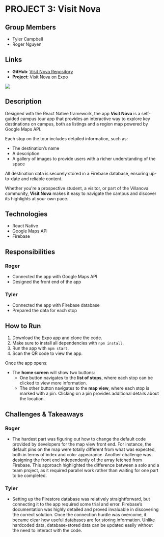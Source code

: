 # PROJECT 3: Visit Nova

## Group Members
- Tyler Campbell
- Roger Nguyen

## Links
- **GitHub**: [Visit Nova Repository](https://github.com/hiepnguyenduc2005/visit-nova)
- **Project**: [Visit Nova on Expo](https://expo.dev/accounts/visit-nova/projects/visit-nova)

![](./recording.gif)

## Description
Designed with the React Native framework, the app **Visit Nova** is a self-guided campus tour app that provides an interactive way to explore key destinations on campus, both as listings and a region map powered by Google Maps API. 

Each stop on the tour includes detailed information, such as:
- The destination’s name
- A description
- A gallery of images to provide users with a richer understanding of the space

All destination data is securely stored in a Firebase database, ensuring up-to-date and reliable content.

Whether you're a prospective student, a visitor, or part of the Villanova community, **Visit Nova** makes it easy to navigate the campus and discover its highlights at your own pace.

## Technologies
- React Native
- Google Maps API
- Firebase

## Responsibilities
### Roger
- Connected the app with Google Maps API
- Designed the front end of the app

### Tyler
- Connected the app with Firebase database
- Prepared the data for each stop

## How to Run
1. Download the Expo app and clone the code.
2. Make sure to install all dependencies with `npm install`.
3. Run the app with `npm start`.
4. Scan the QR code to view the app. 

Once the app opens:
- The **home screen** will show two buttons:
  - One button navigates to the **list of stops**, where each stop can be clicked to view more information.
  - The other button navigates to the **map view**, where each stop is marked with a pin. Clicking on a pin provides additional details about the location.

## Challenges & Takeaways
### Roger
- The hardest part was figuring out how to change the default code provided by developers for the map view front end.  For instance, the default pins on the map were totally different from what was expected, both in terms of index and color appearance. Another challenge was designing the front end independently of the array fetched from Firebase. This approach highlighted the difference between a solo and a team project, as it required parallel work rather than waiting for one part to be completed.

### Tyler
- Setting up the Firestore database was relatively straightforward, but connecting it to the app required some trial and error. Firebase’s documentation was highly detailed and proved invaluable in discovering the correct solution. Once the connection hurdle was overcome, it became clear how useful databases are for storing information. Unlike hardcoded data, database-stored data can be updated easily without the need to interact with the code.
